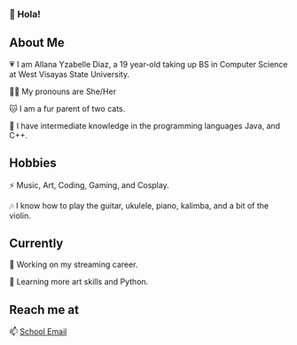 ### 👋 Hola!
## About Me
💗 I am Allana Yzabelle Diaz, a 19 year-old taking up BS in Computer Science at West Visayas State University.

👩🏻 My pronouns are She/Her

🐱 I am a fur parent of two cats.

🤯 I have intermediate knowledge in the programming languages Java, and C++.

## Hobbies
⚡ Music, Art, Coding, Gaming, and Cosplay.

🎶 I know how to play the guitar, ukulele, piano, kalimba, and a bit of the violin.

## Currently

🔭 Working on my streaming career.

🌱 Learning more art skills and Python.

## Reach me at
📫 [School Email](mailto:allanayzabelle.diaz@wvsu.edu.ph?subject=[GitHub]%20Source%20Han%20Sans)


<!--
**ayzabelled/ayzabelled** is a ✨ _special_ ✨ repository because its `README.md` (this file) appears on your GitHub profile.

Here are some ideas to get you started:

- 🔭 I’m currently working on ...
- 🌱 I’m currently learning ...
- 👯 I’m looking to collaborate on ...
- 🤔 I’m looking for help with ...
- 💬 Ask me about ...
- 📫 How to reach me: ...
- 😄 Pronouns: ...
- ⚡ Fun fact: ...
-->
